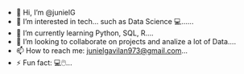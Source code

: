 - 👋 Hi, I’m @junielG
- 👀 I’m interested in tech... such as Data Science 💻......
- 🌱 I’m currently learning Python, SQL, R....
- 💞️ I’m looking to collaborate on projects and analize a lot of Data....
- 📫 How to reach me: junielgavilan973@gmail.com...
- ⚡ Fun fact: 💻🖱️...

<!---
junielGC/junielGC is a ✨ special ✨ repository because its `README.md` (this file) appears on your GitHub profile.
You can click the Preview link to take a look at your changes.
--->
